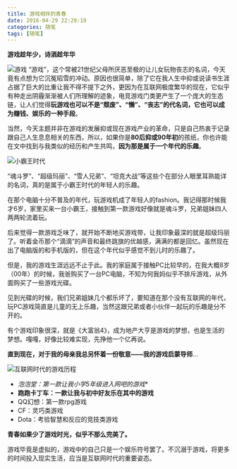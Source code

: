 ```yaml
---
title: 游戏相伴的青春
date: 2016-04-29 22:29:19
categories: 随笔
tags: [随笔]
---
```

**游戏趁年少，诗酒趁年华**

![游戏](http://qiniu.huzerui.com/image/2016-04-29-game-life-1.jpg)
“游戏”，这个常被21世纪父母所厌恶至极的让儿女玩物丧志的名词，今天竟有点想为它沉冤昭雪的冲动。原因也很简单，除了它在我人生中抑或说读书生涯占据了巨大的比重让我不得不提下之外，更因为在互联网极度繁华的现在，它似乎有种走出阴霾渐渐被人们所理解的迹象，电竞游戏门类更产生了一个庞大的生态链，让人们觉得**玩游戏也可以不是“颓废”、“懒”、“丧志”的代名词，它也可以成为赚钱、娱乐的一种手段**。

当然，今天主题并非在游戏的发展抑或现在游戏产业的革命，只是自己热衷于记录跟自己人生息息相关的东西，所以，如果你是**80后抑或90年初**的孩纸，你也许能在文中找到与我类似的经历和产生共鸣，**因为那是属于一个年代的乐趣**。

![小霸王时代](http://qiniu.huzerui.com/image/2016-04-29-game-life-2.jpg)

“魂斗罗”、“超级玛丽”、“雪人兄弟”、“坦克大战”等这些个在部分人眼里耳熟能详的名词，真的是属于小霸王时代的年轻人的乐趣。

在那个电脑十分不普及的年代，玩游戏机成了年轻人的fashion。我记得那时候我才6岁，家里买来一台小霸王，接触到第一款游戏好像就是魂斗罗，兄弟姐妹四人两两轮流着玩。

后来觉得一款游戏乏味了，就开始不断地买游戏带，让我印象最深的就是超级玛丽了。听着金币那个“滴滴”的声音和最终跳旗的优越感，满满的都是回忆。虽然现在出了电脑版的和手机版的，但在这个年代似乎感觉不到儿时的乐趣了。

但是，我的游戏生涯远远不止于此。我的家庭属于接触PC比较早的，在我大概8岁（00年）的时候，我爸购买了一台PC电脑，不知为何我妈似乎不排斥游戏，从外面购买了一些游戏光碟。

见到光碟的时候，我们兄弟姐妹几个都乐坏了，要知道在那个没有互联网的年代，玩PC游戏简直是儿童的无上乐趣，当然这跟兄弟或者小伙伴一起玩的乐趣是分不开的。

有个游戏印象很深，就是《大富翁4》，成为地产大亨是游戏的梦想，也是生活的梦想。嘎嘎，好像比较难实现，先挣他一个亿再说。

**直到现在，对于我的母亲我总另怀着一份敬意——我的游戏启蒙导师**...

![互联网时代的游戏历程](http://qiniu.huzerui.com/image/2016-04-29-game-life-3.jpg)

 - *泡泡堂：第一款让我小学5年级进入网吧的游戏**
 - **跑跑卡丁车：一款让我与初中好友乐在其中的游戏**
 - QQ幻想：第一款rpg游戏
 - CF：灵巧类游戏
 - Dota：考验智慧和反应的竞技类游戏

**青春如果少了游戏时光，似乎不那么完美了。**

游戏毕竟是虚拟的，游戏中的自己只是一个娱乐符号罢了。不沉溺于游戏，将更多的时间投入现实生活，应当是互联网时代的重要姿态。
